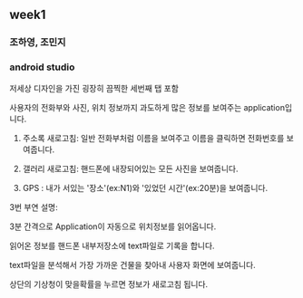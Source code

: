 ## week1

### 조하영, 조민지

### android studio

저세상 디자인을 가진 굉장히 끔찍한 세번째 탭 포함

사용자의 전화부와 사진, 위치 정보까지 과도하게 많은 정보를 보여주는 application입니다.


1. 주소록 새로고침: 일반 전화부처럼 이름을 보여주고 이름을 클릭하면 전화번호를 보여줍니다.

2. 갤러리 새로고침: 핸드폰에 내장되어있는 모든 사진을 보여줍니다. 

3. GPS : 내가 서있는 '장소'(ex:N1)와 '있었던 시간'(ex:20분)을 보여줍니다.


3번 부연 설명: 

3분 간격으로 Application이 자동으로 위치정보를 읽어옵니다.

읽어온 정보를 핸드폰 내부저장소에 text파일로 기록을 합니다.

text파일을 분석해서 가장 가까운 건물을 찾아내 사용자 화면에 보여줍니다.

상단의 기상청이 맞을확률을 누르면 정보가 새로고침 됩니다.
